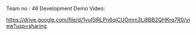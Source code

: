 Team no : 46
Development Demo Video:

https://drive.google.com/file/d/1yuI5lRLPn6qiCUOmm3Li8BB2QHKrq7R0/view?usp=sharing

